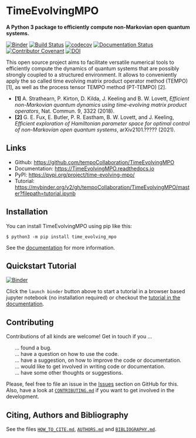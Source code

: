# TimeEvolvingMPO
**A Python 3 package to efficiently compute non-Markovian open quantum systems.**

[![Binder](https://mybinder.org/badge_logo.svg)](https://mybinder.org/v2/gh/tempoCollaboration/TimeEvolvingMPO/master?filepath=tutorials%2Ftutorial_01_quickstart.ipynb)
[![Build Status](https://www.travis-ci.com/tempoCollaboration/TimeEvolvingMPO.svg?branch=master)](https://www.travis-ci.com/tempoCollaboration/TimeEvolvingMPO)
[![codecov](https://codecov.io/gh/tempoCollaboration/TimeEvolvingMPO/branch/master/graph/badge.svg)](https://codecov.io/gh/tempoCollaboration/TimeEvolvingMPO)
[![Documentation Status](https://readthedocs.org/projects/timeevolvingmpo/badge/?version=latest)](https://timeevolvingmpo.readthedocs.io/en/latest/?badge=latest)
[![Contributor Covenant](https://img.shields.io/badge/Contributor%20Covenant-v2.0%20adopted-ff69b4.svg)](code_of_conduct.md)
[![DOI](https://www.zenodo.org/badge/244404030.svg)](https://www.zenodo.org/badge/latestdoi/244404030)

This open source project aims to facilitate versatile numerical tools to efficiently compute the dynamics of quantum systems that are possibly strongly coupled to a structured environment. It allows to conveniently apply the so called time evolving matrix product operator method (TEMPO) [1], as well as the process tensor TEMPO method (PT-TEMPO) [2].

- **[1]**
A. Strathearn, P. Kirton, D. Kilda, J. Keeling and
B. W. Lovett,  *Efficient non-Markovian quantum dynamics using
time-evolving matrix product operators*, Nat. Commun. 9, 3322 (2018).
- **[2]**
G. E. Fux, E. Butler, P. R. Eastham, B. W. Lovett, and
J. Keeling, *Efficient exploration of Hamiltonian parameter space for
optimal control of non-Markovian open quantum systems*, arXiv2101.?????
(2021).

## Links

* Github:         <https://github.com/tempoCollaboration/TimeEvolvingMPO>
* Documentation:  <https://TimeEvolvingMPO.readthedocs.io>
* PyPI:           <https://pypi.org/project/time-evolving-mpo/>
* Tutorial:       <https://mybinder.org/v2/gh/tempoCollaboration/TimeEvolvingMPO/master?filepath=tutorial.ipynb>


## Installation
You can install TimeEvolvingMPO using pip like this:
```
$ python3 -m pip install time_evolving_mpo
```

See the
[documentation](https://TimeEvolvingMPO.readthedocs.io/en/latest/pages/install.html)
for more information.


## Quickstart Tutorial
[![Binder](https://mybinder.org/badge_logo.svg)](https://mybinder.org/v2/gh/tempoCollaboration/TimeEvolvingMPO/master?filepath=tutorials%2Ftutorial_01_quickstart.ipynb)

Click the `launch binder` button above to start a tutorial in a browser based
jupyter notebook (no installation required) or checkout the
[tutorial in the documentation](https://TimeEvolvingMPO.readthedocs.io/en/latest/pages/tutorial.html).


## Contributing
Contributions of all kinds are welcome! Get in touch if you ...
<ul style="list-style: none;">
 <li>... found a bug.</li>
 <li> ... have a question on how to use the code.</li>
 <li> ... have a suggestion, on how to improve the code or documentation.</li>
 <li> ... would like to get involved in writing code or documentation.</li>
 <li> ... have some other thoughts or suggestions.</li>
</ul>

Please, feel free to file an issue in the [Issues](https://github.com/tempoCollaboration/TimeEvolvingMPO/issues) section
on GitHub for this. Also, have a look at [`CONTRIBUTING.md`](https://github.com/tempoCollaboration/TimeEvolvingMPO/blob/master/CONTRIBUTING.md) if you want to get involved in the development.

## Citing, Authors and Bibliography
See the files
[`HOW_TO_CITE.md`](https://github.com/tempoCollaboration/TimeEvolvingMPO/blob/master/HOW_TO_CITE.md),
[`AUTHORS.md`](https://github.com/tempoCollaboration/TimeEvolvingMPO/blob/master/AUTHORS.md)
and
[`BIBLIOGRAPHY.md`](https://github.com/tempoCollaboration/TimeEvolvingMPO/blob/master/BIBLIOGRAPHY.md).
